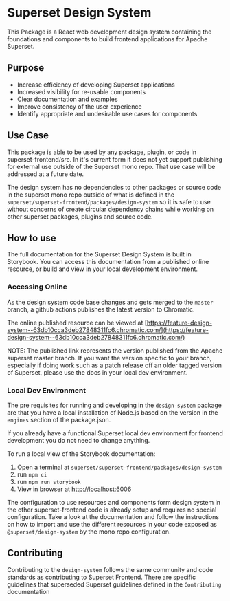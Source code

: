 # Superset Design System
This Package is a React web development design system containing the foundations and components to build frontend applications for Apache Superset.

## Purpose
- Increase efficiency of developing Superset applications
- Increased visibility for re-usable components
- Clear documentation and examples
- Improve consistency of the user experience
- Identify appropriate and undesirable use cases for components

## Use Case
This package is able to be used by any package, plugin, or code in superset-frontend/src.  In it's current form it does not yet support publishing for external use outside of the Superset mono repo.  That use case will be addressed at a future date.

The design system has no dependencies to other packages or source code in the superset mono repo outside of what is defined in the `superset/superset-frontend/packages/design-system` so it is safe to use without concerns of create circular dependency chains while working on other superset packages, plugins and source code.

## How to use
The full documentation for the Superset Design System is built in Storybook.  You can access this documentation from a published online resource, or build and view in your local development environment.

### Accessing Online
As the design system code base changes and gets merged to the `master` branch, a github actions publishes the latest version to Chromatic.  

The online published resource can be viewed at [https://feature-design-system--63db10cca3deb27848311fc6.chromatic.com/](https://feature-design-system--63db10cca3deb27848311fc6.chromatic.com/)

NOTE: The published link represents the version published from the Apache superset master branch.  If you want the version specific to your branch, especially if doing work such as a patch release off an older tagged version of Superset, please use the docs in your local dev environment.

### Local Dev Environment
The pre requisites for running and developing in the `design-system` package are that you have  a local installation of Node.js based on the version in the `engines` section of the package.json.

If you already have a functional Superset local dev environment for frontend development you do not need to change anything.

To run a local view of the Storybook documentation:
1. Open a terminal at `superset/superset-frontend/packages/design-system`
2. run `npm ci`
3. run `npm run storybook`
4. View in browser at [http://localhost:6006](http://localhost:6006)

The configuration to use resources and components form design system in the other superset-frontend code is already setup and requires no special configuration.  Take a look at the documentation and follow the instructions on how to import and use the different resources in your code exposed as `@superset/design-system` by the mono repo configuration.

## Contributing
Contributing to the `design-system` follows the same community and code standards as contributing to Superset Frontend.  There are specific guidelines that superseded Superset guidelines defined in the `Contributing` documentation
